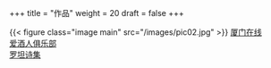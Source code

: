 +++
title = "作品"
weight = 20
draft = false
+++

{{< figure class="image main" src="/images/pic02.jpg" >}}
[厦门在线](http://xmok2018.github.io)  
[爱酒人俱乐部](http://i9r.github.io)  
[罗坦诗集](http://rrotan.github.io)  